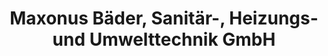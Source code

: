 ---
title: "Maxonus Bäder, Sanitär-, Heizungs- und Umwelttechnik GmbH"
url: /admont/maxonus-baeder-sanitaer-heizungs-und-umwelttechnik-gmbh/
shop: Badezimmer
---